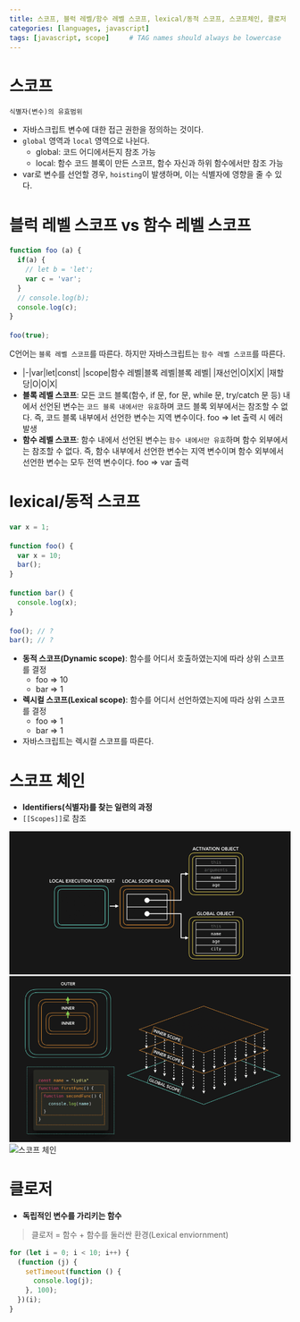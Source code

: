 ```yaml
---
title: 스코프, 블럭 레벨/함수 레벨 스코프, lexical/동적 스코프, 스코프체인, 클로저
categories: [languages, javascript]
tags: [javascript, scope]     # TAG names should always be lowercase
---
```


# 스코프

`식별자(변수)의 유효범위`

* 자바스크립트 변수에 대한 접근 권한을 정의하는 것이다.
* `global` 영역과 `local` 영역으로 나뉜다.
  * global: 코드 어디에서든지 참조 가능
  * local: 함수 코드 블록이 만든 스코프, 함수 자신과 하위 함수에서만 참조 가능
* var로 변수를 선언할 경우, `hoisting`이 발생하며, 이는 식별자에 영향을 줄 수 있다.

# 블럭 레벨 스코프 vs 함수 레벨 스코프

```javascript
function foo (a) {
  if(a) {
    // let b = 'let';
    var c = 'var';
  }
  // console.log(b);
  console.log(c);
}

foo(true);
```

C언어는 `블록 레벨 스코프`를 따른다. 하지만 자바스크립트는 `함수 레벨 스코프`를 따른다.

* |-|var|let|const|
  |scope|함수 레벨|블록 레벨|블록 레벨|
  |재선언|O|X|X|
  |재할당|O|O|X|
* **블록 레벨 스코프**: 모든 코드 블록(함수, if 문, for 문, while 문, try/catch 문 등) 내에서 선언된 변수는 `코드 블록 내에서만 유효`하며 코드 블록 외부에서는 참조할 수 없다. 
즉, 코드 블록 내부에서 선언한 변수는 지역 변수이다.
foo => let 출력 시 에러 발생
* **함수 레벨 스코프**: 함수 내에서 선언된 변수는 `함수 내에서만 유효`하며 함수 외부에서는 참조할 수 없다. 
즉, 함수 내부에서 선언한 변수는 지역 변수이며 함수 외부에서 선언한 변수는 모두 전역 변수이다.
foo => var 출력


# lexical/동적 스코프

```javascript
var x = 1;

function foo() {
  var x = 10;
  bar();
}

function bar() {
  console.log(x);
}

foo(); // ?
bar(); // ?
```

* **동적 스코프(Dynamic scope)**: 함수를 어디서 호출하였는지에 따라 상위 스코프를 결정
  * foo => 10
  * bar => 1
* **렉시컬 스코프(Lexical scope)**: 함수를 어디서 선언하였는지에 따라 상위 스코프를 결정
  * foo => 1
  * bar => 1
* 자바스크립트는 렉시컬 스코프를 따른다.

# 스코프 체인

* **Identifiers(식별자)를 찾는 일련의 과정**
* `[[Scopes]]`로 참조 

![스코프 체인](/images/scope_chain.png)
![스코프 체인](/images/scope_chain2.png)
![스코프 체인](https://baeharam.github.io/images/javascript/sc/sc1.png)

# 클로저

* **독립적인 변수를 가리키는 함수**

> 클로저 = 함수 + 함수를 둘러싼 환경(Lexical enviornment)

```javascript
for (let i = 0; i < 10; i++) {
  (function (j) {
    setTimeout(function () {
      console.log(j);
    }, 100);
  })(i);
}
```
